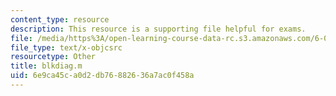 ```yaml
---
content_type: resource
description: This resource is a supporting file helpful for exams.
file: /media/https%3A/open-learning-course-data-rc.s3.amazonaws.com/6-079-introduction-to-convex-optimization-fall-2009/6e9ca45ca0d2db76882636a7ac0f458a_blkdiag.m
file_type: text/x-objcsrc
resourcetype: Other
title: blkdiag.m
uid: 6e9ca45c-a0d2-db76-8826-36a7ac0f458a
---
```

